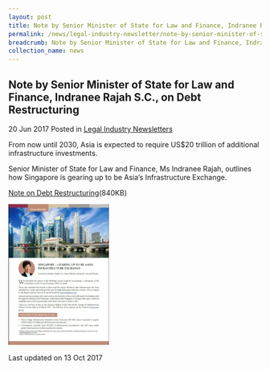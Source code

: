 ```yaml
---
layout: post
title: Note by Senior Minister of State for Law and Finance, Indranee Rajah S.C., on Debt Restructuring
permalink: /news/legal-industry-newsletter/note-by-senior-minister-of-state-for-law-and-finance--indranee-r5/
breadcrumb: Note by Senior Minister of State for Law and Finance, Indranee Rajah S.C., on Debt Restructuring
collection_name: news
---
```


<style>
  .image {width: 200px;}
  .image img {max-width: 100%;}
</style>

Note by Senior Minister of State for Law and Finance, Indranee Rajah S.C., on Debt Restructuring
---

20 Jun 2017 Posted in [Legal Industry Newsletters](/news/legal-industry-newsletters/)

From now until 2030, Asia is expected to require US$20 trillion of additional infrastructure investments.

Senior Minister of State for Law and Finance, Ms Indranee Rajah, outlines how Singapore is gearing up to be Asia’s Infrastructure Exchange.

<a href="/files/NoteonDebtRestructuring.pdf/">Note on Debt Restructuring</a>(840KB)

<div class="image">
  <a href="/files/NoteonDebtRestructuring.pdf/"><img src="/images/1507866827078.jpg/" alt="image of pdf: enhancing singapore as an international debt restructuring centre for asia and beyond"></a>
</div>

<p class="right-side-updated">Last updated on 13 Oct 2017</p>

